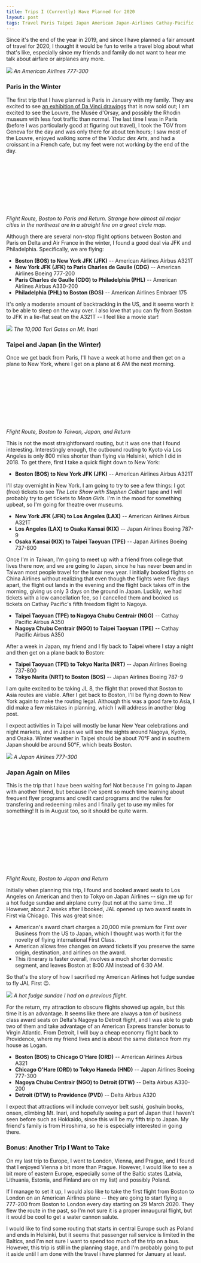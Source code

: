```yaml
---
title: Trips I (Currently) Have Planned for 2020
layout: post
tags: Travel Paris Taipei Japan American Japan-Airlines Cathay-Pacific Delta
---
```


<script src="https://d3js.org/d3.v4.js"></script>
<script src="https://d3js.org/d3-scale-chromatic.v1.min.js"></script>
<script src="https://d3js.org/d3-geo-projection.v2.min.js"></script>

Since it's the end of the year in 2019, and since I have planned a fair amount of travel for 2020, I thought it would be
fun to write a travel blog about what that's like, especially since my friends and family do not want to hear me talk
about airfare or airplanes any more.

<!--more-->

![]({{site.baseurl}}/assets/aa773.jpg)
_An American Airlines 777-300_

### Paris in the Winter

The first trip that I have planned is Paris in January with my family. They are excited to see [an exhibition of Da Vinci drawings](https://www.louvre.fr/en/expositions/leonardo-da-vinci) that is now sold out; I am excited to see the Louvre,
the Mus&eacute;e d'Orsay, and possibly the Rhodin museum with less foot traffic than normal. The last time I was in
Paris (before I was particularly good at figuring out travel), I took the TGV from Geneva for the day and was only there
for about ten hours; I saw most of the Louvre, enjoyed walking some of the _Viaduc des Arts_, and had a croissant in a
French cafe, but my feet were not working by the end of the day.

<div class="svg-container" style="max-width: 1000px; margin: 1em auto;">
    <svg id="paris-map" data-hemisphere="atlantic" style="max-width: 1000px; width: 100%;"></svg>
    <div style="font-style: italic; margin-bottom: 0.5em;">
        Flight Route, Boston to Paris and Return. Strange how almost all major cities in the northeast are in a straight
        line on a great circle map.
    </div>
</div>

Although there are several non-stop flight options between Boston and Paris on Delta and Air France in the winter, I
found a good deal via JFK and Philadelphia. Specifically, we are flying:

- **Boston (BOS) to New York JFK (JFK)** -- American Airlines Airbus A321T
- **New York JFK (JFK) to Paris Charles de Gaulle (CDG)** -- American Airlines Boeing 777-200
- **Paris Charles de Gaulle (CDG) to Philadelphia (PHL)** -- American Airlines Airbus A330-200
- **Philadelphia (PHL) to Boston (BOS)** -- American Airlines Embraer 175

It's only a moderate amount of backtracking in the US, and it seems worth it to be able to sleep on the way over. I also
love that you can fly from Boston to JFK in a lie-flat seat on the A321T -- I feel like a movie star!

![]({{site.baseurl}}/assets/mtinari.jpg)
_The 10,000 Tori Gates on Mt. Inari_

### Taipei and Japan (in the Winter)

Once we get back from Paris, I'll have a week at home and then get on a plane to New York, where I get on a plane at
6 AM the next morning.

<div class="svg-container" style="max-width: 1000px; margin: 1em auto;">
    <svg id="taipei-map" data-hemisphere="pacific" style="width: 100%; max-width: 1000px;"></svg>
    <div style="font-style: italic; margin-bottom: 0.5em;">Flight Route, Boston to Taiwan, Japan, and Return</div>
</div>

This is not the most straightforward routing, but it was one that I found interesting. Interestingly enough, the
outbound routing to Kyoto via Los Angeles is only 800 miles shorter than flying via Helsinki, which I did in 2018. To
get there, first I take a quick flight down to New York:

- **Boston (BOS) to New York JFK (JFK)** -- American Airlines Airbus A321T

I'll stay overnight in New York. I am going to try to see a few things: I got (free) tickets to see _The Late Show with
Stephen Colbert_ tape and I will probably try to get tickets to _Mean Girls_. I'm in the mood for something upbeat, so I'm
going for theatre over museums.

- **New York JFK (JFK) to Los Angeles (LAX)** -- American Airlines Airbus A321T
- **Los Angeles (LAX) to Osaka Kansai (KIX)** -- Japan Airlines Boeing 787-9
- **Osaka Kansai (KIX) to Taipei Taoyuan (TPE)** -- Japan Airlines Boeing 737-800

Once I'm in Taiwan, I'm going to meet up with a friend from college that lives there now, and we are going to Japan,
since he has never been and in Taiwan most people travel for the lunar new year. I initially booked flights on China
Airlines without realizing that even though the flights were five days apart, the flight out lands in the evening and
the flight back takes off in the morning, giving us only 3 days on the ground in Japan. Luckily, we had tickets with a
low cancellation fee, so I cancelled them and booked us tickets on Cathay Pacific's fifth freedom flight to Nagoya.

- **Taipei Taoyuan (TPE) to Nagoya Chubu Centrair (NGO)** -- Cathay Pacific Airbus A350
- **Nagoya Chubu Centrair (NGO) to Taipei Taoyuan (TPE)** -- Cathay Pacific Airbus A350

After a week in Japan, my friend and I fly back to Taipei where I stay a night and then get on a plane back to Boston:

- **Taipei Taoyuan (TPE) to Tokyo Narita (NRT)** -- Japan Airlines Boeing 737-800
- **Tokyo Narita (NRT) to Boston (BOS)** -- Japan Airlines Boeing 787-9

I am quite excited to be taking JL 8, the flight that proved that Boston to Asia routes are viable. After I get back to
Boston, I'll be flying down to New York again to make the routing legal. Although this was a good fare to Asia, I did
make a few mistakes in planning, which I will address in another blog post.

I expect activities in Taipei will mostly be lunar New Year celebrations and night markets, and in Japan we will see the
sights around Nagoya, Kyoto, and Osaka. Winter weather in Taipei should be about 70&deg;F and in southern Japan should
be around 50&deg;F, which beats Boston.

![]({{site.baseurl}}/assets/jl773.jpg)
_A Japan Airlines 777-300_

### Japan Again on Miles

This is the trip that I have been waiting for! Not because I'm going to Japan with another friend, but because I've
spent so much time learning about frequent flyer programs and credit card programs and the rules for transfering and
redeeming miles and I finally get to use my miles for something! It is in August too, so it should be quite warm.

<div class="svg-container" style="max-width: 1000px; margin: 1em auto;">
    <svg id="japan-map" data-hemisphere="pacific" style="width: 100%; max-width: 1000px;"></svg>
    <div style="font-style: italic; margin-bottom: 1em;">Flight Route, Boston to Japan and Return</div>
</div>

Initially when planning this trip, I found and booked award seats to Los Angeles on American and then to Tokyo on Japan
Airlines -- sign me up for a hot fudge sundae and airplane curry (but not at the same time...)! However, about 2 weeks
after I booked, JAL opened up two award seats in First via Chicago. This was great since:

- American's award chart charges a 20,000 mile premium for First over Business from the US to Japan, which I thought was
  worth it for the novelty of flying international First Class.
- American allows free changes on award tickets if you preserve the same origin, destination, and airlines on the award.
- This itinerary is faster overall, involves a much shorter domestic segment, and leaves Boston at 8:00 AM instead of
  6:30 AM.

So that's the story of how I sacrified my American Airlines hot fudge sundae to fly JAL First &#x1F609;.

![]({{site.baseurl}}/assets/aa_hot_fudge_sundae.jpg)
_A hot fudge sundae I had on a previous flight._

For the return, my attraction to obscure flights
showed up again, but this time it is an advantage. It seems like there are always a ton of business class award seats on
Delta's Nagoya to Detroit flight, and I was able to grab two of them and take advantage of an American Express transfer
bonus to Virgin Atlantic. From Detroit, I will buy a cheap economy flight back to Providence, where my friend lives and
is about the same distance from my house as Logan.

- **Boston (BOS) to Chicago O'Hare (ORD)** -- American Airlines Airbus A321
- **Chicago O'Hare (ORD) to Tokyo Haneda (HND)** -- Japan Airlines Boeing 777-300
- **Nagoya Chubu Centrair (NGO) to Detroit (DTW)** -- Delta Airbus A330-200
- **Detroit (DTW) to Providence (PVD)** -- Delta Airbus A320

I expect that attractions will include conveyor belt sushi, goshuin books, onsen, climbing Mt. Inari, and hopefully
seeing a part of Japan that I haven't seen before such as Hokkaido, since this will be my fifth trip to Japan. My
friend's family is from Hiroshima, so he is especially interested in going there.

### Bonus: Another Trip I Want to Take

On my last trip to Europe, I went to London, Vienna, and Prague, and I found that I enjoyed Vienna a bit more than
Prague. However, I would like to see a bit more of eastern Europe, especially some of the Baltic states (Latvia,
Lithuania, Estonia, and Finland are on my list) and possibly Poland.

If I manage to set it up, I would also like to take the first flight from Boston to London on an American Airlines plane
-- they are going to start flying a 777-200 from Boston to London every day starting on 29 March 2020. They flew the
route in the past, so I'm not sure it is a proper innaugural flight, but it would be cool to get a water cannon salute.

I would like to find some routing that starts in central Europe such as Poland and ends in Helsinki, but it seems that
passenger rail service is limited in the Baltics, and I'm not sure I want to spend too much of the trip on a bus.
However, this trip is still in the planning stage, and I'm probably going to put it aside until I am done with the
travel i have planned for January at least.

<script>
const maps = {
    "paris-map": [
        ["BOS", -71.006388, 42.362944],
        ["JFK", -73.778692, 40.639928],
        ["CDG", 2.547778, 49.009722],
        ["PHL", -75.240662, 39.872084],
        ["BOS", -71.006388, 42.362944]
    ],
    "taipei-map": [
        ["BOS", -71.006388, 42.362944],
        ["JFK", -73.778692, 40.639928],
        ["LAX", -118.408048, 33.942496],
        ["KIX", 135.244072, 34.427306],
        ["TPE", 121.232822, 25.077731],
        ["NGO", 136.805408, 34.858414],
        ["TPE", 121.232822, 25.077731],
        ["NRT", 140.385556, 35.765278],
        ["BOS", -71.006388, 42.362944]
    ],
    "japan-map": [
        ["BOS", -71.006388, 42.362944],
        ["ORD", -87.906596, 41.974522],
        ["HND", 139.781111, 35.553333],
        ["NGO", 136.805408, 34.858414],
        ["DTW", -83.353388, 42.212444],
        ["PVD", -71.427721, 41.722333],
    ]
};

const textPositionOrder = [
    [7, -2, "red"],
    [-7, -2, "blue"],
    [0, -4, "green"],
    [0, 5, "orange"]
];
let closeLabelRadius = 11;

for (let key in maps) {
    if (!maps.hasOwnProperty(key))
        continue;
    
    let airports = maps[key];
    
    let svg    = d3.select("svg#" + key);
    
    if (svg == null)
        continue;
    
    let width  = svg.node().getBoundingClientRect().width || 1000,
        height = width * 0.6;

    svg.attr("height", height);
    
    let projection = d3.geoMercator()
        .scale(150 * width / 1000.0)
        .translate([width / 2.0, height / 2.0 * 1.3]);
    
    if (svg.attr("data-hemisphere") == "pacific")
        projection = projection.rotate([-160, 0]);
    else
        projection = projection.rotate([-10, 0]);
    
    let link = {
        type: "LineString",
        coordinates: airports.map(function (item) { return [item[1], item[2]]; })
    };

    let path = d3.geoPath()
        .projection(projection);
    
    d3.json("https://raw.githubusercontent.com/holtzy/D3-graph-gallery/master/DATA/world.geojson", function (data) {
        var group = svg.append("g");
        group
            .selectAll("path")
            .data(data.features)
            .enter()
            .append("path")
                .attr("fill", "#cccccc")
                .attr("d", d3.geoPath().projection(projection))
                .style("stroke", "#fff")
                .style("stroke-width", 0.5);
        
        // Add the path
        group.append("path")
            .attr("d", path(link))
            .style("fill", "none")
            .style("stroke", "white")
            .style("stroke-width", 6);
        // Add the path
        group.append("path")
            .attr("d", path(link))
            .style("fill", "none")
            .style("stroke", "#00aaff")
            .style("stroke-width", 3);

        // Airports and Labels
        for (let i = 0; i < airports.length; i++) {
            let item = airports[i];
            let point = projection([item[1], item[2]]);
            group.append("circle")
                .attr("cx", point[0])
                .attr("cy", point[1])
                .attr("r", 5)
                .style("fill", "#00aaff")
                .style("stroke", "white")
                .style("stroke-width", 2);
        }

        if (svg.attr("data-label-points") == "true")
        {
            let labelPositions = [];
            let pointsLabeled = {};
            for (let i = 0; i < airports.length; i++) {
                let item = airports[i];
                if (pointsLabeled.hasOwnProperty(item[0]))
                    continue;
                pointsLabeled[item[0]] = true;

                let lx = item[1], ly = item[2];
                for (var j = 0; j < textPositionOrder.length; j++)
                {
                    lx += textPositionOrder[j][0];
                    ly += textPositionOrder[j][1];
                    var closeLabels = labelPositions
                        .map(function (p) { return Math.sqrt((p[0] - lx) * (p[0] - lx) + (p[1] - ly) * (p[1] - ly)); });
                    closeLabels.sort();
                    if (closeLabels.length == 0 || closeLabels[0] > closeLabelRadius)
                    {
                        labelPositions.push([lx, ly]);
                        
                        var text = svg.append("text")
                            .attr("x", projection([lx, ly])[0])
                            .attr("y", projection([lx, ly])[1])
                            .text(item[0])
                            .style("font-weight", "bold")
                            .style("font-size", 12)
    //                        .style("fill", textPositionOrder[j][2])
                            .style("fill", "#002266");
                        if (textPositionOrder[j][0] < 0)
                            text.style("text-anchor", "end");
                        break;
                    }
                }
            }
        }
    });
}

function sizeChange() {
    for (let key in maps) {
        let svg    = d3.select("svg#" + key),
            width  = svg.node().getBoundingClientRect().width || 1000,
            height = width * 0.6;
        
        console.log("size change");
        svg.select("g")
            .attr("transform", "scale(" + width / 1000 + ")");
        svg.attr("height", height);
    }
}

d3.select(window).on("resize", sizeChange);

</script>